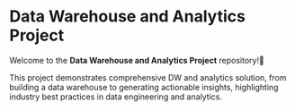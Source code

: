 # Data Warehouse and Analytics Project

Welcome to the **Data Warehouse and Analytics Project** repository!🚀

This project demonstrates comprehensive DW and analytics solution, from building a data warehouse to generating actionable insights, highlighting industry best practices in data engineering and analytics.
